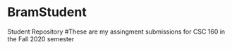 # BramStudent
Student Repository
#These are my assingment submissions for CSC 160 in the Fall 2020 semester
